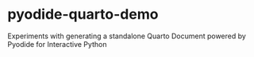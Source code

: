 # pyodide-quarto-demo
Experiments with generating a standalone Quarto Document powered by Pyodide for Interactive Python
